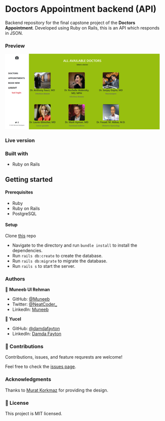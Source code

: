 # Doctors Appointment backend (API)

Backend repository for the final capstone project of the **Doctors Appointment**. Developed using Ruby on Rails, this is an API which responds in JSON.

### Preview

![Preview image](./snapshot.png)

### Live version

### Built with

- Ruby on Rails

## Getting started

#### Prerequisites

- Ruby
- Ruby on Rails
- PostgreSQL

#### Setup

Clone [this](https://github.com/muneebulrehman/doctors-appointment-backend.git) repo

- Navigate to the directory and run `bundle install` to install the dependencies.
- Run `rails db:create` to create the database.
- Run `rails db:migrate` to migrate the database.
- Run `rails s` to start the server.

### Authors

👤 **Muneeb Ul Rehman**

- GitHub: [@Muneeb](https://github.com/muneebulrehman)
- Twitter: [@NeatCoder\_](https://twitter.com/NeatCoder_)
- LinkedIn: [Muneeb](https://www.linkedin.com/in/muneebulrehman/)

👤 **Yucel**

- GitHub: [@damdafayton](https://github.com/damdafayton)
- LinkedIn: [Damda Fayton](https://www.linkedin.com/in/damdafayton/)

### 🤝 Contributions

Contributions, issues, and feature requrests are welcome!

Feel free to check the [issues page](https://github.com/muneebulrehman/doctors-appointment-backend/issues).

### Acknowledgments

Thanks to [Murat Korkmaz](https://www.behance.net/gallery/26425031/Vespa-Responsive-Redesign) for providing the design.

### 📝 License

This project is MIT licensed.

